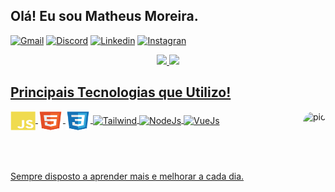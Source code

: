 ## Olá! Eu sou Matheus Moreira.

<div>

[![Gmail](https://img.shields.io/badge/Gmail-D14836?style=for-the-badge&logo=gmail&logoColor=white)](https://mail.google.com/mail/u/3/?ogbl)
[![Discord](https://img.shields.io/badge/Discord-7289DA?style=for-the-badge&logo=discord&logoColor=white)](https://discord.com/channels/@me)
[![Linkedin](https://img.shields.io/badge/LinkedIn-0077B5?style=for-the-badge&logo=linkedin&logoColor=white)](https://www.linkedin.com/in/matheus-moreira-1aaa61238/)
[![Instagran](https://img.shields.io/badge/Instagram-E4405F?style=for-the-badge&logo=instagram&logoColor=white)](https://www.instagram.com/matheus_m_90/)

</div>

<div align="center">
  <a href="https://github.com/MatheusMcod">
  <img height="150em" src="https://github-readme-stats.vercel.app/api?username=MatheusMcod&show_icons=true&theme=dracula&include_all_commits=true&count_private=true"/>
  <img height="150em" src="https://github-readme-stats.vercel.app/api/top-langs/?username=MatheusMcod&layout=compact&langs_count=7&theme=dracula"/>
</div>

## Principais Tecnologias que Utilizo!

<div style="display: inline_block">
  <img align="center" alt="Js" height="30" width="40" src="https://raw.githubusercontent.com/devicons/devicon/master/icons/javascript/javascript-plain.svg">
  <img align="center" alt="HTML" height="30" width="40" src="https://raw.githubusercontent.com/devicons/devicon/master/icons/html5/html5-original.svg">
  <img align="center" alt="CSS" height="30" width="40" src="https://raw.githubusercontent.com/devicons/devicon/master/icons/css3/css3-original.svg">
  <img align="center" alt="Tailwind" height="30" width="40" src="https://avatars.githubusercontent.com/u/67109815?v=4&s=400">
  <img align="center" alt="NodeJs" height="30" width="40" src="https://upload.wikimedia.org/wikipedia/commons/thumb/d/d9/Node.js_logo.svg/220px-Node.js_logo.svg.png">
  <img align="center" alt="VueJs" height="30" width="40" src="https://upload.wikimedia.org/wikipedia/commons/thumb/9/95/Vue.js_Logo_2.svg/120px-Vue.js_Logo_2.svg.png">
  
  <img align="right" alt="pic" height="135" style="border-radius:50px;" src="https://is1-ssl.mzstatic.com/image/thumb/ot7U6Xv2ghCU6q1WkDOs6g/658x371.webp">
</div>
<br>
<br>
<br>
    
Sempre disposto a aprender mais e melhorar a cada dia.
